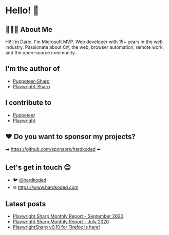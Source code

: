 # Hello! :wave:

## 👨🏻‍💻 About Me
Hi! I'm Dario. I'm Microsoft MVP. Web developer with 15+ years in the web industry. Passionate about C#, the web, browser automation, remote work, and the open-source community.

## I'm the author of
 * [Puppeteer-Sharp](https://github.com/hardkoded/playwright-sharp)
 * [Playwright-Sharp](https://github.com/hardkoded/playwright-sharp)

## I contribute to
 * [Puppeteer](https://github.com/puppeteer/puppeteer)
 * [Playwright](https://github.com/microsoft/playwright)
 
 
## ❤️ Do you want to sponsor my projects?
➡️ https://github.com/sponsors/hardkoded ⬅️

 ## Let's get in touch 😊
  * 🐦 [@hardkoded](https://www.twitter.com/hardkoded)
  * 🌐 https://www.hardkoded.com
  
 ## Latest posts
  * [Playwright Sharp Monthly Report - September 2020](https://www.hardkoded.com/blog/playwright-sharp-monthly-sep-2020)
  * [Playwright Sharp Monthly Report - July 2020](https://www.hardkoded.com/blog/playwright-sharp-monthly-jul-2020)
  * [PlaywrightSharp v0.10 for Firefox is here!](https://www.hardkoded.com/blog/playwright-sharp-firefox-010)
